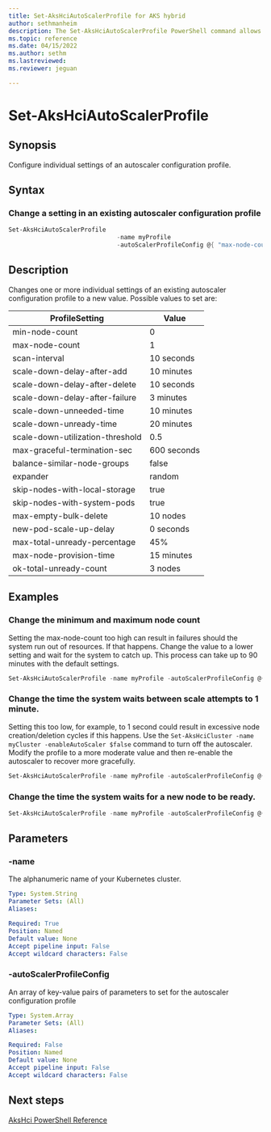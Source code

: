 ```yaml
---
title: Set-AksHciAutoScalerProfile for AKS hybrid
author: sethmanheim
description: The Set-AksHciAutoScalerProfile PowerShell command allows reconfiguration of an autoscaler configuration profile
ms.topic: reference
ms.date: 04/15/2022
ms.author: sethm 
ms.lastreviewed: 
ms.reviewer: jeguan

---
```


# Set-AksHciAutoScalerProfile

## Synopsis
Configure individual settings of an autoscaler configuration profile. 

## Syntax

### Change a setting in an existing autoscaler configuration profile
```powershell
Set-AksHciAutoScalerProfile 
                              -name myProfile 
                              -autoScalerProfileConfig @{ "max-node-count"=5; "min-node-count"=2 }
```

## Description
Changes one or more individual settings of an existing autoscaler configuration profile to a new value.
Possible values to set are:

| ProfileSetting  | Value |
| -------------- | --------- |
| min-node-count | 0 |
| max-node-count | 1 |
| scan-interval | 10 seconds |
| scale-down-delay-after-add | 10 minutes |
| scale-down-delay-after-delete | 10 seconds |
| scale-down-delay-after-failure | 3 minutes  |
| scale-down-unneeded-time | 10 minutes |
| scale-down-unready-time | 20 minutes |
| scale-down-utilization-threshold | 0.5 |
| max-graceful-termination-sec | 600 seconds |
| balance-similar-node-groups | false  |
| expander | random  |
| skip-nodes-with-local-storage | true |
| skip-nodes-with-system-pods | true  |
| max-empty-bulk-delete | 10 nodes   |
| new-pod-scale-up-delay | 0 seconds |
| max-total-unready-percentage | 45% |
| max-node-provision-time | 15 minutes  |
| ok-total-unready-count | 3 nodes  |

## Examples

### Change the minimum and maximum node count
Setting the max-node-count too high can result in failures should the system run out of resources. If that happens. Change the value to a lower setting and wait for the system to catch up. This process can take up to 90 minutes with the default settings.
```powershell
Set-AksHciAutoScalerProfile -name myProfile -autoScalerProfileConfig @{ "max-node-count"=5; "min-node-count"=2 }
```

### Change the time the system waits between scale attempts to 1 minute.
Setting this too low, for example, to 1 second could result in excessive node creation/deletion cycles if this happens. Use the `Set-AksHciCluster -name myCluster -enableAutoScaler $false` command to turn off the autoscaler. Modify the profile to a more moderate value and then re-enable the autoscaler to recover more gracefully.
```powershell
Set-AksHciAutoScalerProfile -name myProfile -autoScalerProfileConfig @{ "scan-interval"="1m" }
```

### Change the time the system waits for a new node to be ready.
```powershell
Set-AksHciAutoScalerProfile -name myProfile -autoScalerProfileConfig @{ "scan-interval"="1m" }
```
## Parameters

### -name
The alphanumeric name of your Kubernetes cluster.

```yaml
Type: System.String
Parameter Sets: (All)
Aliases:

Required: True
Position: Named
Default value: None
Accept pipeline input: False
Accept wildcard characters: False
```

### -autoScalerProfileConfig
An array of key-value pairs of parameters to set for the autoscaler configuration profile

```yaml
Type: System.Array
Parameter Sets: (All)
Aliases:

Required: False
Position: Named
Default value: None
Accept pipeline input: False
Accept wildcard characters: False
```
## Next steps

[AksHci PowerShell Reference](index.md)
